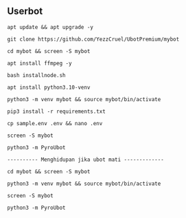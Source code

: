## Userbot
```
apt update && apt upgrade -y
```
```
git clone https://github.com/YezzCruel/UbotPremium/mybot
```
```
cd mybot && screen -S mybot
```
```
apt install ffmpeg -y
```
```
bash installnode.sh
```
```
apt install python3.10-venv
```
```
python3 -m venv mybot && source mybot/bin/activate
```
```
pip3 install -r requirements.txt
```
```
cp sample.env .env && nano .env
```
```
screen -S mybot
```
```
python3 -m PyroUbot
```
```
---------- Menghidupan jika ubot mati -------------
```
```
cd mybot && screen -S mybot
```
```
python3 -m venv mybot && source mybot/bin/activate
```
```
screen -S mybot
```
```
python3 -m PyroUbot
```
